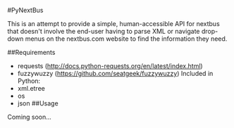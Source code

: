 #PyNextBus

This is an attempt to provide a simple, human-accessible API for nextbus that doesn't involve the end-user having to parse XML or navigate drop-down menus on the nextbus.com website to find the information they need.

##Requirements
* requests (http://docs.python-requests.org/en/latest/index.html)
* fuzzywuzzy (https://github.com/seatgeek/fuzzywuzzy)
Included in Python:
* xml.etree
* os
* json
##Usage

Coming soon...

